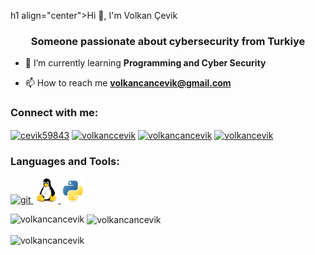 
h1 align="center">Hi 👋, I'm Volkan Çevik</h1>
<h3 align="center">Someone passionate about cybersecurity from Turkiye</h3>

- 🌱 I’m currently learning **Programming and Cyber Security**

- 📫 How to reach me **volkancancevik@gmail.com**

<h3 align="left">Connect with me:</h3>
<p align="left">
<a href="https://twitter.com/cevik59843" target="blank"><img align="center" src="https://raw.githubusercontent.com/rahuldkjain/github-profile-readme-generator/master/src/images/icons/Social/twitter.svg" alt="cevik59843" height="30" width="40" /></a>
<a href="https://instagram.com/volkanccevik" target="blank"><img align="center" src="https://raw.githubusercontent.com/rahuldkjain/github-profile-readme-generator/master/src/images/icons/Social/instagram.svg" alt="volkanccevik" height="30" width="40" /></a>
<a href="https://www.hackerrank.com/volkancancevik" target="blank"><img align="center" src="https://raw.githubusercontent.com/rahuldkjain/github-profile-readme-generator/master/src/images/icons/Social/hackerrank.svg" alt="volkancancevik" height="30" width="40" /></a>
<a href="https://discord.gg/volkancevik" target="blank"><img align="center" src="https://raw.githubusercontent.com/rahuldkjain/github-profile-readme-generator/master/src/images/icons/Social/discord.svg" alt="volkancevik" height="30" width="40" /></a>
</p>

<h3 align="left">Languages and Tools:</h3>
<p align="left"> <a href="https://git-scm.com/" target="_blank" rel="noreferrer"> <img src="https://www.vectorlogo.zone/logos/git-scm/git-scm-icon.svg" alt="git" width="40" height="40"/> </a> <a href="https://www.linux.org/" target="_blank" rel="noreferrer"> <img src="https://raw.githubusercontent.com/devicons/devicon/master/icons/linux/linux-original.svg" alt="linux" width="40" height="40"/> </a> <a href="https://www.python.org" target="_blank" rel="noreferrer"> <img src="https://raw.githubusercontent.com/devicons/devicon/master/icons/python/python-original.svg" alt="python" width="40" height="40"/> </a> </p>

<p><img align="left" src="https://github-readme-stats.vercel.app/api/top-langs?username=volkancancevik&show_icons=true&locale=en&layout=compact" alt="volkancancevik" /></p>

<p>&nbsp;<img align="center" src="https://github-readme-stats.vercel.app/api?username=volkancancevik&show_icons=true&locale=en" alt="volkancancevik" /></p>

<p><img align="center" src="https://github-readme-streak-stats.herokuapp.com/?user=volkancancevik&" alt="volkancancevik" /></p>

